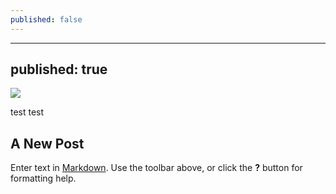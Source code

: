 ```yaml
---
published: false
---
```

---
published: true
---
<div class="featured">
<a href="{{ page.url }}">
<img src="{{site.url}}/images/high_level_data_flow.png" />
</a>
</div>


test test

## A New Post

Enter text in [Markdown](http://daringfireball.net/projects/markdown/). Use the toolbar above, or click the **?** button for formatting help.
